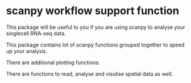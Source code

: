 # scanpy workflow support function

This package will be useful to you if you are using scanpy to analyse your singlecell RNA-seq data.

This package contains lot of scanpy functions grouped together to speed up your analysis.

There are additional plotting functions.

There are functions to read, analyse and visulise spatial data as well.
